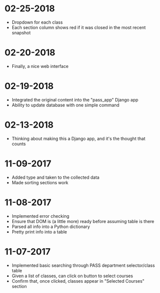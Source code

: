 # 02-25-2018
- Dropdown for each class
- Each section column shows red if it was closed in the most recent snapshot

# 02-20-2018
- Finally, a nice web interface

# 02-19-2018
- Integrated the original content into the "pass_app" Django app
- Ability to update database with one simple command

# 02-13-2018
- Thinking about making this a Django app, and it's the thought that counts

# 11-09-2017
- Added type and taken to the collected data
- Made sorting sections work

# 11-08-2017
- Implemented error checking
- Ensure that DOM is (a little more) ready before assuming table is there
- Parsed all info into a Python dictionary
- Pretty print info into a table

# 11-07-2017
- Implemented basic searching through PASS department selector/class table
- Given a list of classes, can click on button to select courses
- Confirm that, once clicked, classes appear in "Selected Courses" section
